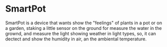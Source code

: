 # SmartPot
SmartPot is a device that wants show the "feelings" of plants in a pot or on a garden, staking a little sensor on the ground for measure the water in the grownd, and measure the light showing weather in light types, so, it can dectect and show the humidity in air, an the ambiental temperature. 
